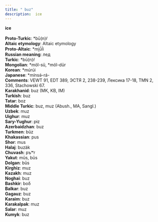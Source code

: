 ```yaml
---
title: " buz"
description:  ice
---
```

<strong> ice</strong><br><br>
<strong>Proto-Turkic</strong>:  *bū(n)ŕ<br>
<strong>Altaic etymology</strong>:  Altaic etymology<br>
<strong> Proto-Altaic</strong>:  *mi̯ū́ĺi<br>
<strong>Russian meaning</strong>:  лед<br>
<strong>Turkic</strong>:  *bū(n)ŕ<br>
<strong>Mongolian</strong>:  *möl-sü, *möl-dür<br>
<strong>Korean</strong>:  *múrúi<br>
<strong>Japanese</strong>:  *mínsǝ́-rá-<br>
<strong>Comments</strong>:  VEWT 91, EDT 389, ЭСТЯ 2, 238-239, Лексика 17-18, TMN 2, 336, Stachowski 67.<br>
<strong>Karakhanid</strong>:  buz (MK, KB, IM)<br>
<strong>Turkish</strong>:  buz<br>
<strong>Tatar</strong>:  boz<br>
<strong>Middle Turkic</strong>:  buz, muz (Abush., MA, Sangl.)<br>
<strong>Uzbek</strong>:  muz<br>
<strong>Uighur</strong>:  muz<br>
<strong>Sary-Yughur</strong>:  pɨz<br>
<strong>Azerbaidzhan</strong>:  buz<br>
<strong>Turkmen</strong>:  būz<br>
<strong>Khakassian</strong>:  pus<br>
<strong>Shor</strong>:  mus<br>
<strong>Halaj</strong>:  buzäk<br>
<strong>Chuvash</strong>:  pъʷr<br>
<strong>Yakut</strong>:  mūs, būs<br>
<strong>Dolgan</strong>:  būs<br>
<strong>Kirghiz</strong>:  muz<br>
<strong>Kazakh</strong>:  muz<br>
<strong>Noghai</strong>:  buz<br>
<strong>Bashkir</strong>:  boδ<br>
<strong>Balkar</strong>:  buz<br>
<strong>Gagauz</strong>:  buz<br>
<strong>Karaim</strong>:  buz<br>
<strong>Karakalpak</strong>:  muz<br>
<strong>Salar</strong>:  muz<br>
<strong>Kumyk</strong>:  buz<br>


